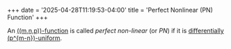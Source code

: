 +++
date = '2025-04-28T11:19:53-04:00'
title = 'Perfect Nonlinear (PN) Function'
+++

An [\((m,n,p)\)-function](/zettelkasten/posts/cryptography/nmp-function) is
called _perfect non-linear_ (or _PN_) if it is [differentially
\(p^{m-n}\)-uniform](/zettelkasten/posts/cryptography/differentially_uniform).

